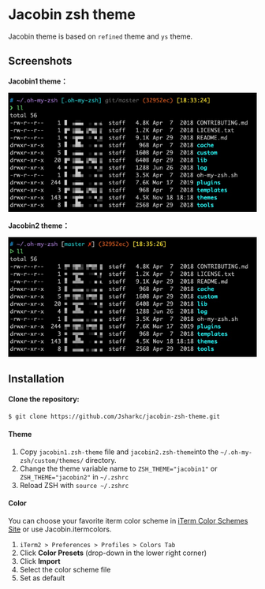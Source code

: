 # Jacobin zsh theme
Jacobin theme is based on `refined`   theme and `ys` theme. 

## Screenshots

**Jacobin1 theme：**

![demo](./jacobin1.png)

**Jacobin2 theme：**

![demo](./jacobin2.png)

## Installation
#### Clone the repository:
```
$ git clone https://github.com/Jsharkc/jacobin-zsh-theme.git
```


#### Theme 
1. Copy `jacobin1.zsh-theme`  file and `jacobin2.zsh-theme`into the `~/.oh-my-zsh/custom/themes/` directory.
2. Change the theme variable name to `ZSH_THEME="jacobin1"` or `ZSH_THEME="jacobin2"` in `~/.zshrc`
3. Reload ZSH with `source ~/.zshrc`

#### Color
You can choose your favorite iterm color scheme in [iTerm Color Schemes Site](http://www.iterm2colorschemes.com) or use Jacobin.itermcolors.

1. `iTerm2 > Preferences > Profiles > Colors Tab`
2. Click **Color Presets** (drop-down in the lower right corner)
3. Click **Import**
4. Select the color scheme file
5. Set as default